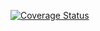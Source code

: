[![Coverage Status](https://coveralls.io/repos/github/invalid04/SoftwareTestingAndQAAssignment2/badge.svg)](https://coveralls.io/github/invalid04/SoftwareTestingAndQAAssignment2)
